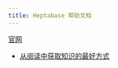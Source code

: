 ```yaml
---
title: Heptabase 帮助文档
---
```

[官网](https://wiki.heptabase.com/the-best-way-to-acquire-knowledge-from-readings?lang=zh-Hant)
* [从阅读中获取知识的最好方式](./best-way-to-acquire-knowledge-from-readings.md)